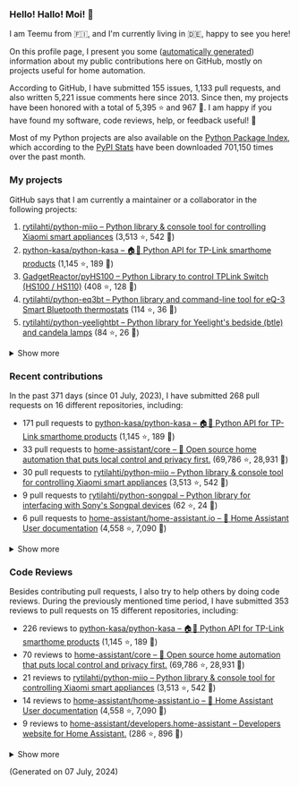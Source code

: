 

### Hello! Hallo! Moi! 👋

I am Teemu from 🇫🇮, and I'm currently living in 🇩🇪, happy to see you here! 

On this profile page, I present you some ([automatically generated](https://github.com/rytilahti/rytilahti)) information about my public contributions here on GitHub, 
mostly on projects useful for home automation.

According to GitHub, I have submitted 155 issues, 1,133 pull requests,
and also written 5,221 issue comments here since 2013.
Since then, my projects have been honored with a total of 5,395 ⭐ and 967 🍴.
I am happy if you have found my software, code reviews, help, or feedback useful! 🥰

Most of my Python projects are also available on the [Python Package Index](https://pypi.org/user/rytilahti/),
which according to the [PyPI Stats](https://pypistats.org/) have been downloaded 701,150 times over the past month.


### My projects

GitHub says that I am currently a maintainer or a collaborator in the following projects:

1. [rytilahti/python-miio – Python library & console tool for controlling Xiaomi smart appliances](https://github.com/rytilahti/python-miio) (3,513 ⭐, 542 🍴)
2. [python-kasa/python-kasa – 🏠🤖 Python API for TP-Link smarthome products](https://github.com/python-kasa/python-kasa) (1,145 ⭐, 189 🍴)
3. [GadgetReactor/pyHS100 – Python Library to control TPLink Switch (HS100 / HS110)](https://github.com/GadgetReactor/pyHS100) (408 ⭐, 128 🍴)
4. [rytilahti/python-eq3bt – Python library and command-line tool for eQ-3 Smart Bluetooth thermostats](https://github.com/rytilahti/python-eq3bt) (114 ⭐, 36 🍴)
5. [rytilahti/python-yeelightbt – Python library for Yeelight's bedside (btle) and candela lamps](https://github.com/rytilahti/python-yeelightbt) (84 ⭐, 26 🍴)

<details><summary>Show more</summary><p>

6. [rytilahti/python-songpal – Python library for interfacing with Sony's Songpal devices](https://github.com/rytilahti/python-songpal) (62 ⭐, 24 🍴)
7. [rytilahti/homeassistant-mpris-bridge – Control your Home Assistant media players from your desktop using MPRIS](https://github.com/rytilahti/homeassistant-mpris-bridge) (21 ⭐, 1 🍴)
8. [rytilahti/homeassistant-upnp-availability – UPnP Availability sensor for Home Assistant](https://github.com/rytilahti/homeassistant-upnp-availability) (21 ⭐, 6 🍴)
9. [rytilahti/python-ubus – Python library for accessing ubus over JSON-RPC](https://github.com/rytilahti/python-ubus) (17 ⭐, 9 🍴)
10. [DNS-OARC/ripe-hackathon-dns-caching – Everything you ever wanted to know about caching resolvers but were afraid to ask](https://github.com/DNS-OARC/ripe-hackathon-dns-caching) (4 ⭐, 2 🍴)
11. [rytilahti/python-nucled – Python interface for intel_nuc_led kernel driver](https://github.com/rytilahti/python-nucled) (3 ⭐, 1 🍴)
12. [rytilahti/mqtt-bridge – "mqtt-bridge" -- execute shell commands on incoming MQTT messages](https://github.com/rytilahti/mqtt-bridge) (1 ⭐, 0 🍴)
13. [rytilahti/homeassistant-xiaomi-ng – None](https://github.com/rytilahti/homeassistant-xiaomi-ng) (1 ⭐, 2 🍴)
14. [RUB-SysSec/TurnkeyVPNStudy – None](https://github.com/RUB-SysSec/TurnkeyVPNStudy) (0 ⭐, 1 🍴)
</p></details>

### Recent contributions

In the past 371 days (since 01 July, 2023), I have submitted 268 pull requests on 16 different repositories, including:
* 171 pull requests to [python-kasa/python-kasa – 🏠🤖 Python API for TP-Link smarthome products](https://github.com/python-kasa/python-kasa) (1,145 ⭐, 189 🍴)
* 33 pull requests to [home-assistant/core – :house_with_garden: Open source home automation that puts local control and privacy first.](https://github.com/home-assistant/core) (69,786 ⭐, 28,931 🍴)
* 30 pull requests to [rytilahti/python-miio – Python library & console tool for controlling Xiaomi smart appliances](https://github.com/rytilahti/python-miio) (3,513 ⭐, 542 🍴)
* 9 pull requests to [rytilahti/python-songpal – Python library for interfacing with Sony's Songpal devices](https://github.com/rytilahti/python-songpal) (62 ⭐, 24 🍴)
* 6 pull requests to [home-assistant/home-assistant.io – :blue_book: Home Assistant User documentation](https://github.com/home-assistant/home-assistant.io) (4,558 ⭐, 7,090 🍴)

<details><summary>Show more</summary><p>

* 4 pull requests to [petretiandrea/plugp100 – Work in progress implementation of tapo protocol in python.](https://github.com/petretiandrea/plugp100) (60 ⭐, 23 🍴)
* 3 pull requests to [rytilahti/homeassistant-upnp-availability – UPnP Availability sensor for Home Assistant](https://github.com/rytilahti/homeassistant-upnp-availability) (21 ⭐, 6 🍴)
* 2 pull requests to [rytilahti/homeassistant-xiaomi-ng – None](https://github.com/rytilahti/homeassistant-xiaomi-ng) (1 ⭐, 2 🍴)
* 2 pull requests to [home-assistant/brands – 🎨 Brands for Home Assistant](https://github.com/home-assistant/brands) (229 ⭐, 1,677 🍴)
* 2 pull requests to [sdb9696/core – :house_with_garden: Open source home automation that puts local control and privacy first.](https://github.com/sdb9696/core) (0 ⭐, 0 🍴)
* 2 pull requests to [sdb9696/python-kasa – 🏠🤖 Python API for TP-Link Kasa Smarthome products](https://github.com/sdb9696/python-kasa) (0 ⭐, 0 🍴)
* 1 pull requests to [python-kasa/kasa-crypt – Fast kasa crypt](https://github.com/python-kasa/kasa-crypt) (2 ⭐, 1 🍴)
* 1 pull requests to [cbeyls/MediaSession2MQTT – Publish the current Android MediaSession state to an MQTT broker](https://github.com/cbeyls/MediaSession2MQTT) (10 ⭐, 1 🍴)
* 1 pull requests to [home-assistant/addons – :heavy_plus_sign: Docker add-ons for Home Assistant](https://github.com/home-assistant/addons) (1,462 ⭐, 1,435 🍴)
* 1 pull requests to [home-assistant/frontend – :lollipop: Frontend for Home Assistant](https://github.com/home-assistant/frontend) (3,800 ⭐, 2,598 🍴)
</p></details>


### Code Reviews

Besides contributing pull requests, I also try to help others by doing code reviews.
During the previously mentioned time period, I have submitted 353 reviews to pull requests on 15 different repositories, including:
* 226 reviews to [python-kasa/python-kasa – 🏠🤖 Python API for TP-Link smarthome products](https://github.com/python-kasa/python-kasa) (1,145 ⭐, 189 🍴)
* 70 reviews to [home-assistant/core – :house_with_garden: Open source home automation that puts local control and privacy first.](https://github.com/home-assistant/core) (69,786 ⭐, 28,931 🍴)
* 21 reviews to [rytilahti/python-miio – Python library & console tool for controlling Xiaomi smart appliances](https://github.com/rytilahti/python-miio) (3,513 ⭐, 542 🍴)
* 14 reviews to [home-assistant/home-assistant.io – :blue_book: Home Assistant User documentation](https://github.com/home-assistant/home-assistant.io) (4,558 ⭐, 7,090 🍴)
* 9 reviews to [home-assistant/developers.home-assistant – Developers website for Home Assistant.](https://github.com/home-assistant/developers.home-assistant) (286 ⭐, 896 🍴)

<details><summary>Show more</summary><p>

* 4 reviews to [rytilahti/homeassistant-xiaomi-ng – None](https://github.com/rytilahti/homeassistant-xiaomi-ng) (1 ⭐, 2 🍴)
* 2 reviews to [rytilahti/python-songpal – Python library for interfacing with Sony's Songpal devices](https://github.com/rytilahti/python-songpal) (62 ⭐, 24 🍴)
* 1 reviews to [rytilahti/python-kasa – 🏠🤖 Python API for TP-Link Kasa Smarthome products](https://github.com/rytilahti/python-kasa) (1 ⭐, 2 🍴)
* 1 reviews to [home-assistant/brands – 🎨 Brands for Home Assistant](https://github.com/home-assistant/brands) (229 ⭐, 1,677 🍴)
* 1 reviews to [sdb9696/python-kasa – 🏠🤖 Python API for TP-Link Kasa Smarthome products](https://github.com/sdb9696/python-kasa) (0 ⭐, 0 🍴)
* 1 reviews to [home-assistant/addons – :heavy_plus_sign: Docker add-ons for Home Assistant](https://github.com/home-assistant/addons) (1,462 ⭐, 1,435 🍴)
* 1 reviews to [home-assistant/frontend – :lollipop: Frontend for Home Assistant](https://github.com/home-assistant/frontend) (3,800 ⭐, 2,598 🍴)
* 1 reviews to [sdb9696/core – :house_with_garden: Open source home automation that puts local control and privacy first.](https://github.com/sdb9696/core) (0 ⭐, 0 🍴)
* 1 reviews to [petretiandrea/plugp100 – Work in progress implementation of tapo protocol in python.](https://github.com/petretiandrea/plugp100) (60 ⭐, 23 🍴)
</p></details>

(Generated on 07 July, 2024)
